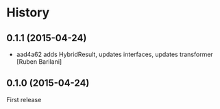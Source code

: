 History
=======


0.1.1 (2015-04-24)
------------------

- aad4a62 adds HybridResult, updates interfaces, updates transformer [Ruben Barilani]


0.1.0 (2015-04-24)
------------------

First release
